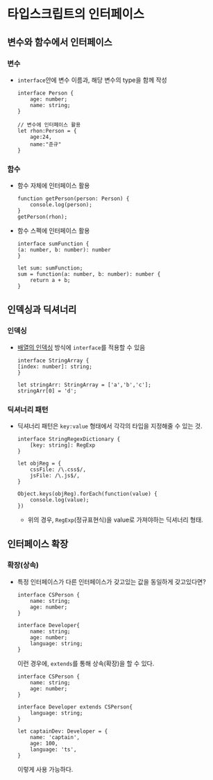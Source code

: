 # 타입스크립트의 인터페이스
## 변수와 함수에서 인터페이스
### 변수
- `interface`안에 변수 이름과, 해당 변수의 type을 함께 작성
    ```
    interface Person {
        age: number;
        name: string;
    }

    // 변수에 인터페이스 활용
    let rhon:Person = {
        age:24,
        name:"준규"
    }
    ```

### 함수
- 함수 자체에 인터페이스 활용
    ```
    function getPerson(person: Person) {
        console.log(person);
    }
    getPerson(rhon);
    ```
- 함수 스펙에 인터페이스 활용
    ```
    interface sumFunction {
    (a: number, b: number): number
    }

    let sum: sumFunction;
    sum = function(a: number, b: number): number {
        return a + b;
    }
    ```

## 인덱싱과 딕셔너리
### 인덱싱
- [배열의 인덱싱](https://m.blog.naver.com/dsz08082/221906136014) 방식에 `interface`를 적용할 수 있음
    ```
    interface StringArray {
    [index: number]: string;
    }

    let stringArr: StringArray = ['a','b','c'];
    stringArr[0] = 'd';
    ```

### 딕셔너리 패턴
- 딕셔너리 패턴은 `key:value` 형태에서 각각의 타입을 지정해줄 수 있는 것.
    ```
    interface StringRegexDictionary {
        [key: string]: RegExp
    }

    let objReg = {
        cssFile: /\.css$/,
        jsFile: /\.js$/,
    }

    Object.keys(objReg).forEach(function(value) {
        console.log(value);
    })
    ```
    - 위의 경우, `RegExp`(정규표현식)을 value로 가져야하는 딕셔너리 형태.

## 인터페이스 확장
### 확장(상속)
- 특정 인터페이스가 다른 인터페이스가 갖고있는 값을 동일하게 갖고있다면?
    ```
    interface CSPerson {
        name: string;
        age: number;
    }

    interface Developer{
        name: string;
        age: number;
        language: string;
    }
    ```
    이런 경우에, `extends`를 통해 상속(확장)을 할 수 있다.
    ```
    interface CSPerson {
        name: string;
        age: number;
    }

    interface Developer extends CSPerson{
        language: string;
    }

    let captainDev: Developer = {
        name: 'captain',
        age: 100,
        language: 'ts',
    }
    ```
    이렇게 사용 가능하다.
